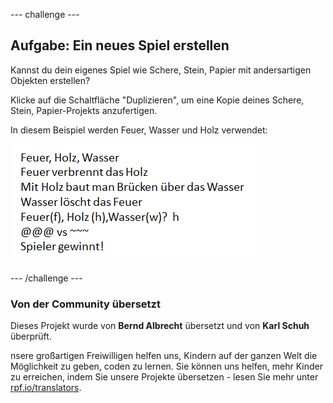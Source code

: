 --- challenge ---

## Aufgabe: Ein neues Spiel erstellen

Kannst du dein eigenes Spiel wie Schere, Stein, Papier mit andersartigen Objekten erstellen?

Klicke auf die Schaltfläche "Duplizieren", um eine Kopie deines Schere, Stein, Papier-Projekts anzufertigen.

In diesem Beispiel werden Feuer, Wasser und Holz verwendet:

![screenshot](images/rps-fire.png)

--- /challenge ---

### Von der Community übersetzt 

Dieses Projekt wurde von **Bernd Albrecht** übersetzt und von **Karl Schuh** überprüft. 

nsere großartigen Freiwilligen helfen uns, Kindern auf der ganzen Welt die Möglichkeit zu geben, coden zu lernen. Sie können uns helfen, mehr Kinder zu erreichen, indem Sie unsere Projekte übersetzen - lesen Sie mehr unter [rpf.io/translators](https://rpf.io/translators).
